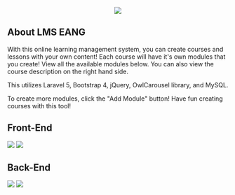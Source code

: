 <p align="center"><img src="https://laravel.com/assets/img/components/logo-laravel.svg"></p>

## About LMS EANG
With this online learning management system, you can create courses and lessons with your own content! Each course will have it's own modules that you create! View all the available modules below. You can also view the course description on the right hand side.

This utilizes Laravel 5, Bootstrap 4, jQuery, OwlCarousel library, and MySQL.

To create more modules, click the "Add Module" button! Have fun creating courses with this tool!

## Front-End
<img src="https://github.com/erwinangeles/lms-eang/raw/master/public/images/screenshot.JPG"/>
<img src="https://github.com/erwinangeles/lms-eang/raw/master/public/images/frontend-video-module.JPG"/>

## Back-End
<img src="https://github.com/erwinangeles/lms-eang/raw/master/public/images/admin.JPG"/>
<img src="https://github.com/erwinangeles/lms-eang/raw/master/public/images/back-end.JPG"/>
